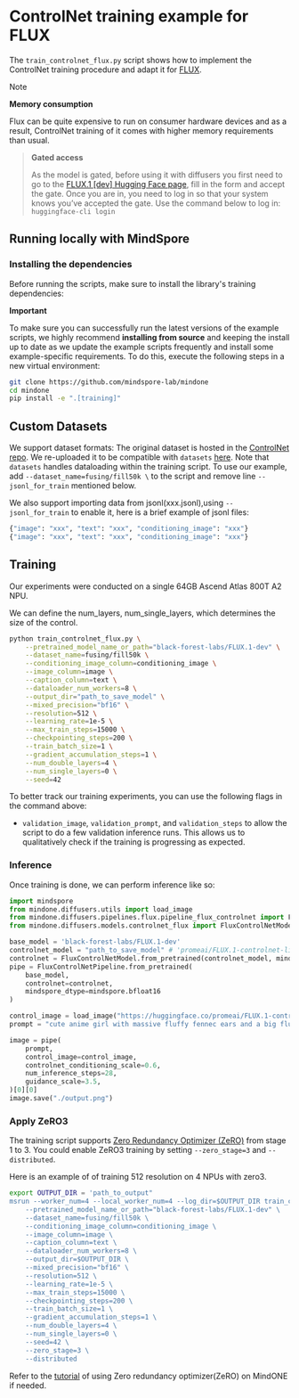 # ControlNet training example for FLUX

The `train_controlnet_flux.py` script shows how to implement the ControlNet training procedure and adapt it for [FLUX](https://github.com/black-forest-labs/flux).


> [!NOTE]
> **Memory consumption**
>
> Flux can be quite expensive to run on consumer hardware devices and as a result, ControlNet training of it comes with higher memory requirements than usual.

> **Gated access**
>
> As the model is gated, before using it with diffusers you first need to go to the [FLUX.1 [dev] Hugging Face page](https://huggingface.co/black-forest-labs/FLUX.1-dev), fill in the form and accept the gate. Once you are in, you need to log in so that your system knows you’ve accepted the gate. Use the command below to log in: `huggingface-cli login`


## Running locally with MindSpore

### Installing the dependencies

Before running the scripts, make sure to install the library's training dependencies:

**Important**

To make sure you can successfully run the latest versions of the example scripts, we highly recommend **installing from source** and keeping the install up to date as we update the example scripts frequently and install some example-specific requirements. To do this, execute the following steps in a new virtual environment:

```bash
git clone https://github.com/mindspore-lab/mindone
cd mindone
pip install -e ".[training]"
```


## Custom Datasets

We support dataset formats:
The original dataset is hosted in the [ControlNet repo](https://huggingface.co/lllyasviel/ControlNet/blob/main/training/fill50k.zip). We re-uploaded it to be compatible with `datasets` [here](https://huggingface.co/datasets/fusing/fill50k). Note that `datasets` handles dataloading within the training script. To use our example, add `--dataset_name=fusing/fill50k \` to the script and remove line `--jsonl_for_train` mentioned below.


We also support importing data from jsonl(xxx.jsonl),using `--jsonl_for_train` to enable it, here is a brief example of jsonl files:
```sh
{"image": "xxx", "text": "xxx", "conditioning_image": "xxx"}
{"image": "xxx", "text": "xxx", "conditioning_image": "xxx"}
```

## Training

Our experiments were conducted on a single 64GB Ascend Atlas 800T A2 NPU.

We can define the num_layers, num_single_layers, which determines the size of the control.


```bash
python train_controlnet_flux.py \
    --pretrained_model_name_or_path="black-forest-labs/FLUX.1-dev" \
    --dataset_name=fusing/fill50k \
    --conditioning_image_column=conditioning_image \
    --image_column=image \
    --caption_column=text \
    --dataloader_num_workers=8 \
    --output_dir="path_to_save_model" \
    --mixed_precision="bf16" \
    --resolution=512 \
    --learning_rate=1e-5 \
    --max_train_steps=15000 \
    --checkpointing_steps=200 \
    --train_batch_size=1 \
    --gradient_accumulation_steps=1 \
    --num_double_layers=4 \
    --num_single_layers=0 \
    --seed=42
```

To better track our training experiments, you can use the following flags in the command above:

* `validation_image`, `validation_prompt`, and `validation_steps` to allow the script to do a few validation inference runs. This allows us to qualitatively check if the training is progressing as expected.


### Inference

Once training is done, we can perform inference like so:

```python
import mindspore
from mindone.diffusers.utils import load_image
from mindone.diffusers.pipelines.flux.pipeline_flux_controlnet import FluxControlNetPipeline
from mindone.diffusers.models.controlnet_flux import FluxControlNetModel

base_model = 'black-forest-labs/FLUX.1-dev'
controlnet_model = "path_to_save_model" # 'promeai/FLUX.1-controlnet-lineart-promeai'
controlnet = FluxControlNetModel.from_pretrained(controlnet_model, mindspore_dtype=mindspore.bfloat16)
pipe = FluxControlNetPipeline.from_pretrained(
    base_model,
    controlnet=controlnet,
    mindspore_dtype=mindspore.bfloat16
)

control_image = load_image("https://huggingface.co/promeai/FLUX.1-controlnet-lineart-promeai/resolve/main/images/example-control.jpg")resize((1024, 1024))
prompt = "cute anime girl with massive fluffy fennec ears and a big fluffy tail blonde messy long hair blue eyes wearing a maid outfit with a long black gold leaf pattern dress and a white apron mouth open holding a fancy black forest cake with candles on top in the kitchen of an old dark Victorian mansion lit by candlelight with a bright window to the foggy forest and very expensive stuff everywhere"

image = pipe(
    prompt,
    control_image=control_image,
    controlnet_conditioning_scale=0.6,
    num_inference_steps=28,
    guidance_scale=3.5,
)[0][0]
image.save("./output.png")
```

### Apply ZeRO3


The training script supports [Zero Redundancy Optimizer (ZeRO)](https://arxiv.org/pdf/1910.02054.pdf) from stage 1 to 3. You could enable ZeRO3 training by setting `--zero_stage=3` and `--distributed`.

Here is an example of of training 512 resolution on 4 NPUs with zero3.

```bash
export OUTPUT_DIR = 'path_to_output"
msrun --worker_num=4 --local_worker_num=4 --log_dir=$OUTPUT_DIR train_controlnet_flux.py \
    --pretrained_model_name_or_path="black-forest-labs/FLUX.1-dev" \
    --dataset_name=fusing/fill50k \
    --conditioning_image_column=conditioning_image \
    --image_column=image \
    --caption_column=text \
    --dataloader_num_workers=8 \
    --output_dir=$OUTPUT_DIR \
    --mixed_precision="bf16" \
    --resolution=512 \
    --learning_rate=1e-5 \
    --max_train_steps=15000 \
    --checkpointing_steps=200 \
    --train_batch_size=1 \
    --gradient_accumulation_steps=1 \
    --num_double_layers=4 \
    --num_single_layers=0 \
    --seed=42 \
    --zero_stage=3 \
    --distributed
```

Refer to the [tutorial](https://github.com/mindspore-lab/mindone/blob/master/docs/tools/zero.md) of using Zero redundancy optimizer(ZeRO) on MindONE if needed.
